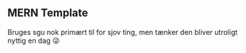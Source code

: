 ## MERN Template

Bruges sgu nok primært til for sjov ting, men tænker den bliver utroligt nyttig en dag 😜
